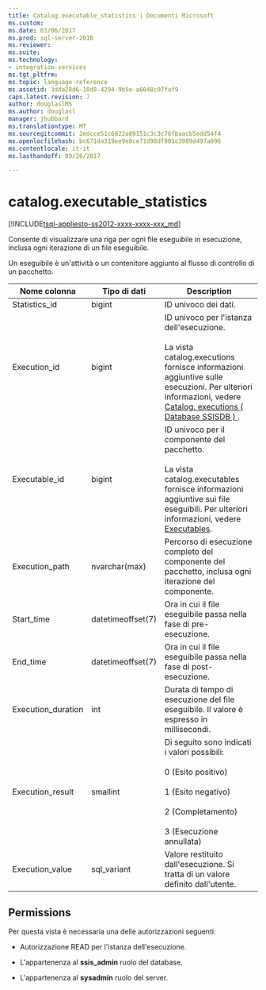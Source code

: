 ```yaml
---
title: Catalog.executable_statistics | Documenti Microsoft
ms.custom: 
ms.date: 03/06/2017
ms.prod: sql-server-2016
ms.reviewer: 
ms.suite: 
ms.technology:
- integration-services
ms.tgt_pltfrm: 
ms.topic: language-reference
ms.assetid: 3dda28d6-10d8-4294-9b5e-a6048c07faf9
caps.latest.revision: 7
author: douglaslMS
ms.author: douglasl
manager: jhubbard
ms.translationtype: MT
ms.sourcegitcommit: 2edcce51c6822a89151c3c3c76fbaacb5edd54f4
ms.openlocfilehash: bc671da319ee9e8ce71d98df001c3989d497a096
ms.contentlocale: it-it
ms.lasthandoff: 09/26/2017

---
```

# <a name="catalogexecutablestatistics"></a>catalog.executable_statistics
[!INCLUDE[tsql-appliesto-ss2012-xxxx-xxxx-xxx_md](../../includes/tsql-appliesto-ss2012-xxxx-xxxx-xxx-md.md)]

  Consente di visualizzare una riga per ogni file eseguibile in esecuzione, inclusa ogni iterazione di un file eseguibile.  
  
 Un eseguibile è un'attività o un contenitore aggiunto al flusso di controllo di un pacchetto.  
  
|Nome colonna|Tipo di dati|Description|  
|-----------------|---------------|-----------------|  
|Statistics_id|bigint|ID univoco dei dati.|  
|Execution_id|bigint|ID univoco per l'istanza dell'esecuzione.<br /><br /> La vista catalog.executions fornisce informazioni aggiuntive sulle esecuzioni. Per ulteriori informazioni, vedere [Catalog. executions &#40; Database SSISDB &#41; ](../../integration-services/system-views/catalog-executions-ssisdb-database.md).|  
|Executable_id|bigint|ID univoco per il componente del pacchetto.<br /><br /> La vista catalog.executables fornisce informazioni aggiuntive sui file eseguibili. Per ulteriori informazioni, vedere [Executables](../../integration-services/system-views/catalog-executables.md).|  
|Execution_path|nvarchar(max)|Percorso di esecuzione completo del componente del pacchetto, inclusa ogni iterazione del componente.|  
|Start_time|datetimeoffset(7)|Ora in cui il file eseguibile passa nella fase di pre-esecuzione.|  
|End_time|datetimeoffset(7)|Ora in cui il file eseguibile passa nella fase di post-esecuzione.|  
|Execution_duration|int|Durata di tempo di esecuzione del file eseguibile. Il valore è espresso in millisecondi.|  
|Execution_result|smallint|Di seguito sono indicati i valori possibili:<br /><br /> 0 (Esito positivo)<br /><br /> 1 (Esito negativo)<br /><br /> 2 (Completamento)<br /><br /> 3 (Esecuzione annullata)|  
|Execution_value|sql_variant|Valore restituito dall'esecuzione. Si tratta di un valore definito dall'utente.|  
  
## <a name="permissions"></a>Permissions  
 Per questa vista è necessaria una delle autorizzazioni seguenti:  
  
-   Autorizzazione READ per l'istanza dell'esecuzione.  
  
-   L'appartenenza al **ssis_admin** ruolo del database.  
  
-   L'appartenenza al **sysadmin** ruolo del server.  
  
  
